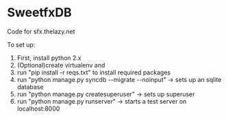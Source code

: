 # SweetfxDB

Code for sfx.thelazy.net

To set up:

1. First, install python 2.x
2. (Optional)create virtualenv and 
3. run "pip install -r reqs.txt" to install required packages
4. run "python manage.py syncdb --migrate --noinput" -> sets up an sqlite database
5. run "python manage.py createsuperuser" -> sets up superuser
6. run "python manage.py runserver" -> starts a test server on localhost:8000

